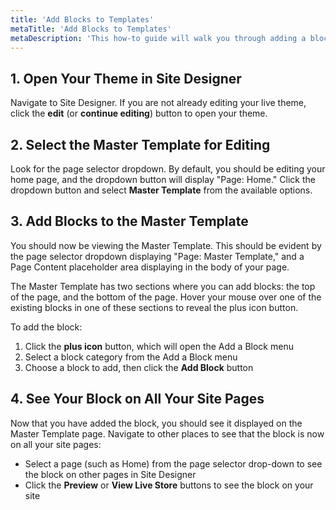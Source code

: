 ```yaml
---
title: 'Add Blocks to Templates'
metaTitle: 'Add Blocks to Templates'
metaDescription: 'This how-to guide will walk you through adding a block to a template in Element.'
---
```


## 1. Open Your Theme in Site Designer

Navigate to Site Designer. If you are not already editing your live theme, click the **edit** (or **continue editing**) button to open your theme.

## 2. Select the Master Template for Editing

Look for the page selector dropdown. By default, you should be editing your home page, and the dropdown button will display "Page: Home." Click the dropdown button and select **Master Template** from the available options.

## 3. Add Blocks to the Master Template

You should now be viewing the Master Template. This should be evident by the page selector dropdown displaying "Page: Master Template," and a Page Content placeholder area displaying in the body of your page.

The Master Template has two sections where you can add blocks: the top of the page, and the bottom of the page. Hover your mouse over one of the existing blocks in one of these sections to reveal the plus icon button.

To add the block:

1. Click the **plus icon** button, which will open the Add a Block menu
2. Select a block category from the Add a Block menu
3. Choose a block to add, then click the **Add Block** button

## 4. See Your Block on All Your Site Pages

Now that you have added the block, you should see it displayed on the Master Template page. Navigate to other places to see that the block is now on all your site pages:

- Select a page (such as Home) from the page selector drop-down to see the block on other pages in Site Designer
- Click the **Preview** or **View Live Store** buttons to see the block on your site
